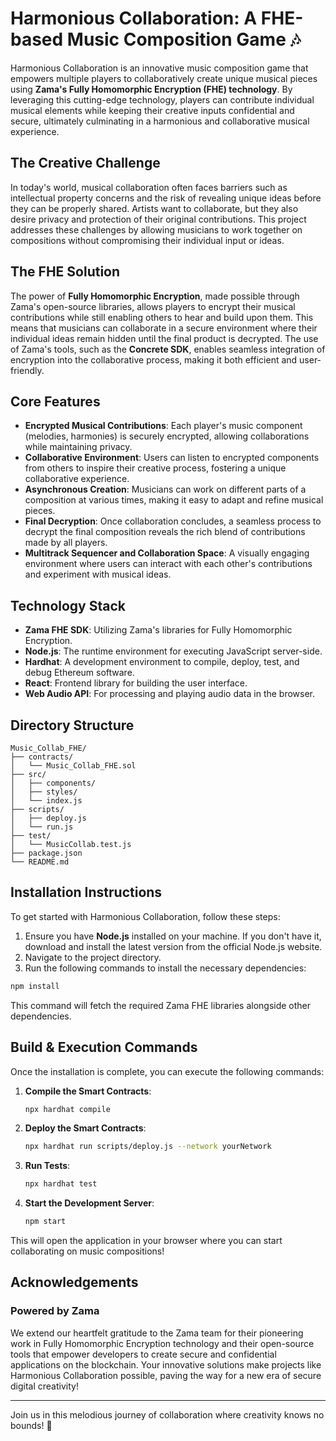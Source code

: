 # Harmonious Collaboration: A FHE-based Music Composition Game 🎶

Harmonious Collaboration is an innovative music composition game that empowers multiple players to collaboratively create unique musical pieces using **Zama's Fully Homomorphic Encryption (FHE) technology**. By leveraging this cutting-edge technology, players can contribute individual musical elements while keeping their creative inputs confidential and secure, ultimately culminating in a harmonious and collaborative musical experience.

## The Creative Challenge

In today's world, musical collaboration often faces barriers such as intellectual property concerns and the risk of revealing unique ideas before they can be properly shared. Artists want to collaborate, but they also desire privacy and protection of their original contributions. This project addresses these challenges by allowing musicians to work together on compositions without compromising their individual input or ideas.

## The FHE Solution

The power of **Fully Homomorphic Encryption**, made possible through Zama's open-source libraries, allows players to encrypt their musical contributions while still enabling others to hear and build upon them. This means that musicians can collaborate in a secure environment where their individual ideas remain hidden until the final product is decrypted. The use of Zama's tools, such as the **Concrete SDK**, enables seamless integration of encryption into the collaborative process, making it both efficient and user-friendly.

## Core Features

- **Encrypted Musical Contributions**: Each player's music component (melodies, harmonies) is securely encrypted, allowing collaborations while maintaining privacy.
- **Collaborative Environment**: Users can listen to encrypted components from others to inspire their creative process, fostering a unique collaborative experience.
- **Asynchronous Creation**: Musicians can work on different parts of a composition at various times, making it easy to adapt and refine musical pieces.
- **Final Decryption**: Once collaboration concludes, a seamless process to decrypt the final composition reveals the rich blend of contributions made by all players.
- **Multitrack Sequencer and Collaboration Space**: A visually engaging environment where users can interact with each other's contributions and experiment with musical ideas.

## Technology Stack

- **Zama FHE SDK**: Utilizing Zama's libraries for Fully Homomorphic Encryption.
- **Node.js**: The runtime environment for executing JavaScript server-side.
- **Hardhat**: A development environment to compile, deploy, test, and debug Ethereum software.
- **React**: Frontend library for building the user interface.
- **Web Audio API**: For processing and playing audio data in the browser.

## Directory Structure

```plaintext
Music_Collab_FHE/
├── contracts/
│   └── Music_Collab_FHE.sol
├── src/
│   ├── components/
│   ├── styles/
│   └── index.js
├── scripts/
│   ├── deploy.js
│   └── run.js
├── test/
│   └── MusicCollab.test.js
├── package.json
└── README.md
```

## Installation Instructions

To get started with Harmonious Collaboration, follow these steps:

1. Ensure you have **Node.js** installed on your machine. If you don't have it, download and install the latest version from the official Node.js website.
2. Navigate to the project directory.
3. Run the following commands to install the necessary dependencies:

```bash
npm install
```

This command will fetch the required Zama FHE libraries alongside other dependencies.

## Build & Execution Commands

Once the installation is complete, you can execute the following commands:

1. **Compile the Smart Contracts**:
   ```bash
   npx hardhat compile
   ```

2. **Deploy the Smart Contracts**:
   ```bash
   npx hardhat run scripts/deploy.js --network yourNetwork
   ```

3. **Run Tests**:
   ```bash
   npx hardhat test
   ```

4. **Start the Development Server**:
   ```bash
   npm start
   ```

This will open the application in your browser where you can start collaborating on music compositions!

## Acknowledgements

### Powered by Zama

We extend our heartfelt gratitude to the Zama team for their pioneering work in Fully Homomorphic Encryption technology and their open-source tools that empower developers to create secure and confidential applications on the blockchain. Your innovative solutions make projects like Harmonious Collaboration possible, paving the way for a new era of secure digital creativity!

---

Join us in this melodious journey of collaboration where creativity knows no bounds! 🌟
